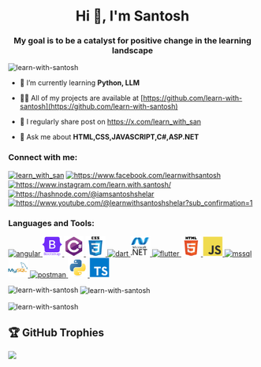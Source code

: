 <h1 align="center">Hi 👋, I'm Santosh</h1>
<h3 align="center">My goal is to be a catalyst for positive change in the learning landscape</h3>

<p align="left"> <img src="https://komarev.com/ghpvc/?username=learn-with-santosh&label=Profile%20views&color=0e75b6&style=flat" alt="learn-with-santosh" /> </p>


- 🌱 I’m currently learning **Python, LLM**

- 👨‍💻 All of my projects are available at [https://github.com/learn-with-santosh](https://github.com/learn-with-santosh)

- 📝 I regularly share post on https://x.com/learn_with_san

- 💬 Ask me about **HTML,CSS,JAVASCRIPT,C#,ASP.NET**

<h3 align="left">Connect with me:</h3>
<p align="left">
<a href="https://x.com/learn_with_san" target="blank"><img align="center" src="https://raw.githubusercontent.com/rahuldkjain/github-profile-readme-generator/master/src/images/icons/Social/twitter.svg" alt="learn_with_san" height="30" width="40" /></a>
<a href="https://www.facebook.com/learnwithsantosh" target="blank"><img align="center" src="https://raw.githubusercontent.com/rahuldkjain/github-profile-readme-generator/master/src/images/icons/Social/facebook.svg" alt="https://www.facebook.com/learnwithsantosh" height="30" width="40" /></a>
<a href="https://www.instagram.com/learn.with.santosh/" target="blank"><img align="center" src="https://raw.githubusercontent.com/rahuldkjain/github-profile-readme-generator/master/src/images/icons/Social/instagram.svg" alt="https://www.instagram.com/learn.with.santosh/" height="30" width="40" /></a>
<a href="https://hashnode.com/@iamsantoshshelar" target="blank"><img align="center" src="https://raw.githubusercontent.com/rahuldkjain/github-profile-readme-generator/master/src/images/icons/Social/hashnode.svg" alt="https://hashnode.com/@iamsantoshshelar" height="30" width="40" /></a>
<a href="https://www.youtube.com/@learnwithsantoshshelar?sub_confirmation=1" target="blank"><img align="center" src="https://raw.githubusercontent.com/rahuldkjain/github-profile-readme-generator/master/src/images/icons/Social/youtube.svg" alt="https://www.youtube.com/@learnwithsantoshshelar?sub_confirmation=1" height="30" width="40" /></a>
</p>

<h3 align="left">Languages and Tools:</h3>
<p align="left"> <a href="https://angular.io" target="_blank" rel="noreferrer"> <img src="https://angular.io/assets/images/logos/angular/angular.svg" alt="angular" width="40" height="40"/> </a> <a href="https://getbootstrap.com" target="_blank" rel="noreferrer"> <img src="https://raw.githubusercontent.com/devicons/devicon/master/icons/bootstrap/bootstrap-plain-wordmark.svg" alt="bootstrap" width="40" height="40"/> </a> <a href="https://www.w3schools.com/cs/" target="_blank" rel="noreferrer"> <img src="https://raw.githubusercontent.com/devicons/devicon/master/icons/csharp/csharp-original.svg" alt="csharp" width="40" height="40"/> </a> <a href="https://www.w3schools.com/css/" target="_blank" rel="noreferrer"> <img src="https://raw.githubusercontent.com/devicons/devicon/master/icons/css3/css3-original-wordmark.svg" alt="css3" width="40" height="40"/> </a> <a href="https://dart.dev" target="_blank" rel="noreferrer"> <img src="https://www.vectorlogo.zone/logos/dartlang/dartlang-icon.svg" alt="dart" width="40" height="40"/> </a> <a href="https://dotnet.microsoft.com/" target="_blank" rel="noreferrer"> <img src="https://raw.githubusercontent.com/devicons/devicon/master/icons/dot-net/dot-net-original-wordmark.svg" alt="dotnet" width="40" height="40"/> </a> <a href="https://flutter.dev" target="_blank" rel="noreferrer"> <img src="https://www.vectorlogo.zone/logos/flutterio/flutterio-icon.svg" alt="flutter" width="40" height="40"/> </a> <a href="https://www.w3.org/html/" target="_blank" rel="noreferrer"> <img src="https://raw.githubusercontent.com/devicons/devicon/master/icons/html5/html5-original-wordmark.svg" alt="html5" width="40" height="40"/> </a> <a href="https://developer.mozilla.org/en-US/docs/Web/JavaScript" target="_blank" rel="noreferrer"> <img src="https://raw.githubusercontent.com/devicons/devicon/master/icons/javascript/javascript-original.svg" alt="javascript" width="40" height="40"/> </a> <a href="https://www.microsoft.com/en-us/sql-server" target="_blank" rel="noreferrer"> <img src="https://www.svgrepo.com/show/303229/microsoft-sql-server-logo.svg" alt="mssql" width="40" height="40"/> </a> <a href="https://www.mysql.com/" target="_blank" rel="noreferrer"> <img src="https://raw.githubusercontent.com/devicons/devicon/master/icons/mysql/mysql-original-wordmark.svg" alt="mysql" width="40" height="40"/> </a> <a href="https://postman.com" target="_blank" rel="noreferrer"> <img src="https://www.vectorlogo.zone/logos/getpostman/getpostman-icon.svg" alt="postman" width="40" height="40"/> </a> <a href="https://www.python.org" target="_blank" rel="noreferrer"> <img src="https://raw.githubusercontent.com/devicons/devicon/master/icons/python/python-original.svg" alt="python" width="40" height="40"/> </a> <a href="https://www.typescriptlang.org/" target="_blank" rel="noreferrer"> <img src="https://raw.githubusercontent.com/devicons/devicon/master/icons/typescript/typescript-original.svg" alt="typescript" width="40" height="40"/> </a> </p>

<p><img align="left" src="https://github-readme-stats.vercel.app/api/top-langs?username=learn-with-santosh&show_icons=true&locale=en&layout=compact" alt="learn-with-santosh" /></p>

<p>&nbsp;<img align="center" src="https://github-readme-stats.vercel.app/api?username=learn-with-santosh&show_icons=true&locale=en" alt="learn-with-santosh" /></p>

<p><img align="center" src="https://github-readme-streak-stats.herokuapp.com/?user=learn-with-santosh&" alt="learn-with-santosh" /></p>

## 🏆 GitHub Trophies
![](https://github-profile-trophy.vercel.app/?username=learn-with-santosh&theme=dracula&no-frame=true&no-bg=true&margin-w=4)

